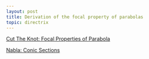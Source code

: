 ```yaml
---
layout: post
title: Derivation of the focal property of parabolas
topic: directrix
---
```


[Cut The Knot: Focal Properties of Parabola](https://www.cut-the-knot.org/Curriculum/Geometry/ParabolaFocal.shtml)

[Nabla: Conic Sections](http://www.nabla.hr/CO-ParabolaAndLine2.htm)